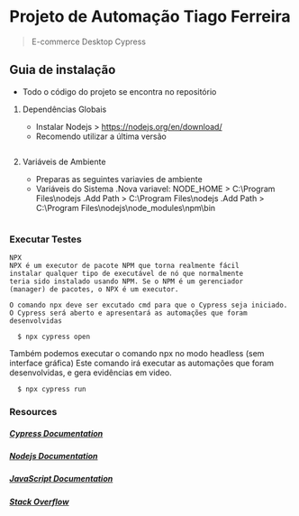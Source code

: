 
# Projeto de Automação Tiago Ferreira
> E-commerce Desktop Cypress


## Guia de instalação
- Todo o código do projeto se encontra no repositório

1. Dependências Globais

    * Instalar Nodejs > https://nodejs.org/en/download/
    - Recomendo utilizar a última versão
    ```
2. Variáveis de Ambiente

	* Preparas as seguintes variavies de ambiente
	- Variáveis do Sistema
		.Nova variavel: NODE_HOME > C:\Program Files\nodejs
		.Add Path > C:\Program Files\nodejs
		.Add Path > C:\Program Files\nodejs\node_modules\npm\bin
	```

### Executar Testes
	NPX
	NPX é um executor de pacote NPM que torna realmente fácil 
	instalar qualquer tipo de executável de nó que normalmente 
	teria sido instalado usando NPM. Se o NPM é um gerenciador 
	(manager) de pacotes, o NPX é um executor.
	
	O comando npx deve ser excutado cmd para que o Cypress seja iniciado.
	O Cypress será aberto e apresentará as automações que foram desenvolvidas
  ```
	$ npx cypress open
  
  ```
   Também podemos executar o comando npx no modo headless (sem interface gráfica)
   Este comando irá executar as automações que foram desenvolvidas, e gera evidências em video.
  ```
	$ npx cypress run
  ```

### Resources

##### [Cypress Documentation](https://docs.cypress.io/guides/overview/why-cypress)

##### [Nodejs Documentation](https://nodejs.org/en/docs/)

##### [JavaScript Documentation](https://developer.mozilla.org/en-US/docs/Web/JavaScript)

##### [Stack Overflow](http://stackoverflow.com/)
